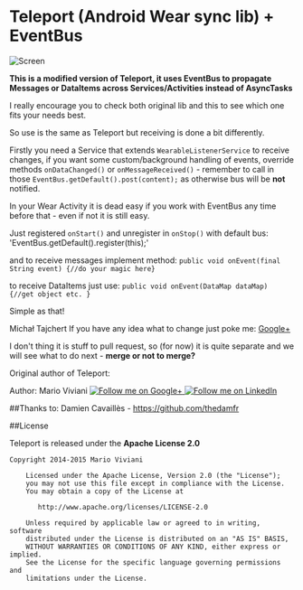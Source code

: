 # Teleport (Android Wear sync lib) + EventBus

![Screen](/doc/images/teleport_256.png)

**This is a modified version of Teleport, it uses EventBus to propagate Messages or DataItems across Services/Activities instead of AsyncTasks**

I really encourage you to check both original lib and this to see which one fits your needs best.

So use is the same as Teleport but receiving is done a bit differently.

Firstly you need a Service that extends `WearableListenerService` to receive changes, if you want some custom/background handling of events, override methods `onDataChanged()` or `onMessageReceived()` - remember to call in those `EventBus.getDefault().post(content);` as otherwise bus will be **not** notified.

In your Wear Activity it is dead easy if you work with EventBus any time before that - even if not it is still easy.

Just registered `onStart()` and unregister in `onStop()` with default bus:
'EventBus.getDefault().register(this);'

and to receive messages implement method:
`public void onEvent(final String event) {//do your magic here}`

to receive DataItems just use:
`public void onEvent(DataMap dataMap) {//get object etc. }`

Simple as that!

Michał Tajchert
If you have any idea what to change just poke me:
[Google+](https://plus.google.com/+MichalTajchert/)

I don't thing it is stuff to pull request, so (for now) it is quite separate and we will see what to do next - **merge or not to merge?**

Original author of Teleport:

Author: Mario Viviani
<a href="https://plus.google.com/+MarioViviani/posts">
  <img alt="Follow me on Google+"
       src="https://github.com/Mariuxtheone/Teleport/raw/master/doc/images/googleplus64.png" />
</a>
<a href="https://it.linkedin.com/pub/mario-viviani/45/b96/a59/">
  <img alt="Follow me on LinkedIn"
       src="https://github.com/Mariuxtheone/Teleport/raw/master/doc/images/linkedin64.png" />
</a>

##Thanks to:
Damien Cavaillès - https://github.com/thedamfr


##License

Teleport is released under the **Apache License 2.0**

    Copyright 2014-2015 Mario Viviani
    
        Licensed under the Apache License, Version 2.0 (the "License");
        you may not use this file except in compliance with the License.
        You may obtain a copy of the License at
    
           http://www.apache.org/licenses/LICENSE-2.0
    
        Unless required by applicable law or agreed to in writing, software
        distributed under the License is distributed on an "AS IS" BASIS,
        WITHOUT WARRANTIES OR CONDITIONS OF ANY KIND, either express or implied.
        See the License for the specific language governing permissions and
        limitations under the License.


